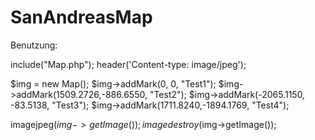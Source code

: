 # SanAndreasMap

Benutzung:

include("Map.php");
header('Content-type: image/jpeg');

$img = new Map();
$img->addMark(0, 0, "Test1");
$img->addMark(1509.2726,-886.6550, "Test2");
$img->addMark(-2065.1150, -83.5138, "Test3");
$img->addMark(1711.8240,-1894.1769, "Test4");

imagejpeg($img->getImage());
imagedestroy($img->getImage());
